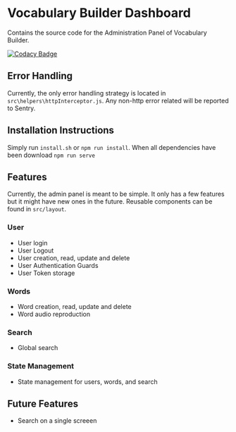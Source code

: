 # Vocabulary Builder Dashboard 

Contains the source code for the Administration Panel of Vocabulary Builder.

[![Codacy Badge](https://api.codacy.com/project/badge/Grade/d2a497123da64ae091c1e71d49dc0ae3)](https://www.codacy.com?utm_source=github.com&amp;utm_medium=referral&amp;utm_content=JoshuaR503/Vocabulary-Builder-Dashboard-V2&amp;utm_campaign=Badge_Grade)

## Error Handling
Currently, the only error handling strategy is located in `src\helpers\httpInterceptor.js`. Any non-http error related will be reported to Sentry.

## Installation Instructions
Simply run `install.sh` or `npm run install`.
When all dependencies have been download `npm run serve`

## Features
Currently, the admin panel is meant to be simple. It only has a few features but it might have new ones in the future. Reusable components can be found in `src/layout`.

### User
- User login
- User Logout
- User creation, read, update and delete
- User Authentication Guards
- User Token storage

### Words
- Word creation, read, update and delete
- Word audio reproduction

### Search
- Global search

### State Management
- State management for users, words, and search

## Future Features
- Search on a single screeen
